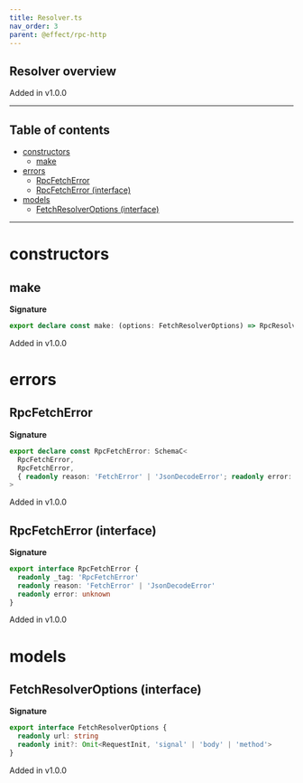 ```yaml
---
title: Resolver.ts
nav_order: 3
parent: @effect/rpc-http
---
```


## Resolver overview

Added in v1.0.0

---

<h2 class="text-delta">Table of contents</h2>

- [constructors](#constructors)
  - [make](#make)
- [errors](#errors)
  - [RpcFetchError](#rpcfetcherror)
  - [RpcFetchError (interface)](#rpcfetcherror-interface)
- [models](#models)
  - [FetchResolverOptions (interface)](#fetchresolveroptions-interface)

---

# constructors

## make

**Signature**

```ts
export declare const make: (options: FetchResolverOptions) => RpcResolver<never>
```

Added in v1.0.0

# errors

## RpcFetchError

**Signature**

```ts
export declare const RpcFetchError: SchemaC<
  RpcFetchError,
  RpcFetchError,
  { readonly reason: 'FetchError' | 'JsonDecodeError'; readonly error: unknown }
>
```

Added in v1.0.0

## RpcFetchError (interface)

**Signature**

```ts
export interface RpcFetchError {
  readonly _tag: 'RpcFetchError'
  readonly reason: 'FetchError' | 'JsonDecodeError'
  readonly error: unknown
}
```

Added in v1.0.0

# models

## FetchResolverOptions (interface)

**Signature**

```ts
export interface FetchResolverOptions {
  readonly url: string
  readonly init?: Omit<RequestInit, 'signal' | 'body' | 'method'>
}
```

Added in v1.0.0
